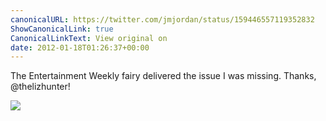 ```yaml
---
canonicalURL: https://twitter.com/jmjordan/status/159446557119352832
ShowCanonicalLink: true
CanonicalLinkText: View original on
date: 2012-01-18T01:26:37+00:00
---
```

The Entertainment Weekly fairy delivered the issue I was missing. Thanks, @thelizhunter!

![](/images/159446557119352832-AjZ3zIYCEAEy14C.jpg)